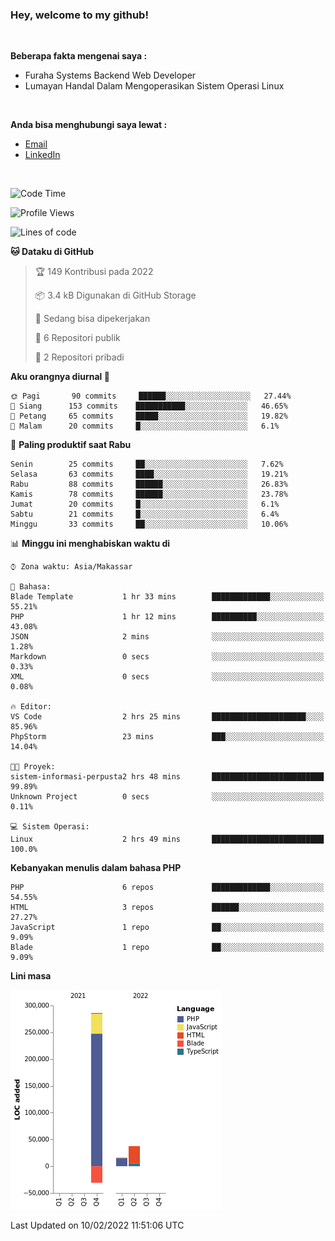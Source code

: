 <h3>Hey, welcome to my github!</h3>

<br>

<p><strong>Beberapa fakta mengenai saya :</strong></p>

<ul>
  <li>Furaha Systems Backend Web Developer</li>
  <li>Lumayan Handal Dalam Mengoperasikan Sistem Operasi Linux</li>
</ul>

<br>

<p><strong>Anda bisa menghubungi saya lewat :</strong></p>

<ul>
  <li><a href="mailto:renaldiapriyanto419@gmail.com">Email</a></li>
  <li><a href="https://www.linkedin.com/in/renaldi-kadang-314314206/">LinkedIn</a></li>
</ul>

<br>

<!--START_SECTION:waka-->
![Code Time](http://img.shields.io/badge/Code%20Time-6%20hrs%2054%20mins-blue)

![Profile Views](http://img.shields.io/badge/Profil%20dilihat-74-blue)

![Lines of code](https://img.shields.io/badge/Sejak%20Hello%20World%20aku%20telah%20menulis-270%20Thousand%20baris%20kode-blue)

**🐱 Dataku di GitHub** 

> 🏆 149 Kontribusi pada 2022
 > 
> 📦 3.4 kB Digunakan di GitHub Storage 
 > 
> 💼 Sedang bisa dipekerjakan
 > 
> 📜 6 Repositori publik 
 > 
> 🔑 2 Repositori pribadi  
 > 
**Aku orangnya diurnal 🐤** 

```text
🌞 Pagi       90 commits     ██████░░░░░░░░░░░░░░░░░░░   27.44% 
🌆 Siang      153 commits    ███████████░░░░░░░░░░░░░░   46.65% 
🌃 Petang     65 commits     █████░░░░░░░░░░░░░░░░░░░░   19.82% 
🌙 Malam      20 commits     █░░░░░░░░░░░░░░░░░░░░░░░░   6.1%

```
📅 **Paling produktif saat Rabu** 

```text
Senin        25 commits     ██░░░░░░░░░░░░░░░░░░░░░░░   7.62% 
Selasa       63 commits     ████░░░░░░░░░░░░░░░░░░░░░   19.21% 
Rabu         88 commits     ██████░░░░░░░░░░░░░░░░░░░   26.83% 
Kamis        78 commits     ██████░░░░░░░░░░░░░░░░░░░   23.78% 
Jumat        20 commits     █░░░░░░░░░░░░░░░░░░░░░░░░   6.1% 
Sabtu        21 commits     █░░░░░░░░░░░░░░░░░░░░░░░░   6.4% 
Minggu       33 commits     ██░░░░░░░░░░░░░░░░░░░░░░░   10.06%

```


📊 **Minggu ini menghabiskan waktu di** 

```text
⌚︎ Zona waktu: Asia/Makassar

💬 Bahasa: 
Blade Template           1 hr 33 mins        █████████████░░░░░░░░░░░░   55.21% 
PHP                      1 hr 12 mins        ██████████░░░░░░░░░░░░░░░   43.08% 
JSON                     2 mins              ░░░░░░░░░░░░░░░░░░░░░░░░░   1.28% 
Markdown                 0 secs              ░░░░░░░░░░░░░░░░░░░░░░░░░   0.33% 
XML                      0 secs              ░░░░░░░░░░░░░░░░░░░░░░░░░   0.08%

🔥 Editor: 
VS Code                  2 hrs 25 mins       █████████████████████░░░░   85.96% 
PhpStorm                 23 mins             ███░░░░░░░░░░░░░░░░░░░░░░   14.04%

🐱‍💻 Proyek: 
sistem-informasi-perpusta2 hrs 48 mins       █████████████████████████   99.89% 
Unknown Project          0 secs              ░░░░░░░░░░░░░░░░░░░░░░░░░   0.11%

💻 Sistem Operasi: 
Linux                    2 hrs 49 mins       █████████████████████████   100.0%

```

**Kebanyakan menulis dalam bahasa PHP** 

```text
PHP                      6 repos             █████████████░░░░░░░░░░░░   54.55% 
HTML                     3 repos             ██████░░░░░░░░░░░░░░░░░░░   27.27% 
JavaScript               1 repo              ██░░░░░░░░░░░░░░░░░░░░░░░   9.09% 
Blade                    1 repo              ██░░░░░░░░░░░░░░░░░░░░░░░   9.09%

```


**Lini masa**

![Chart not found](https://raw.githubusercontent.com/Sylent-Sys/Sylent-Sys/main/charts/bar_graph.png) 


 Last Updated on 10/02/2022 11:51:06 UTC
<!--END_SECTION:waka-->
